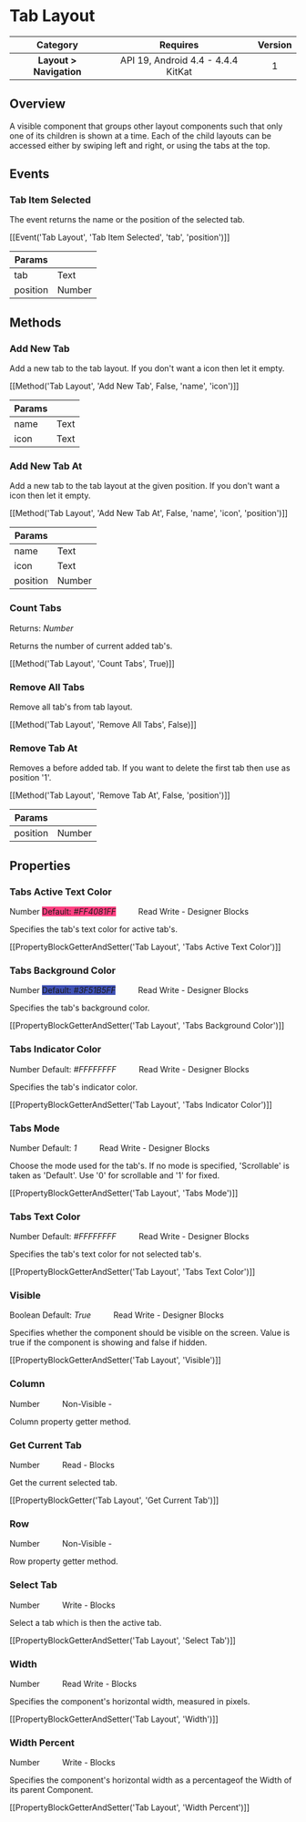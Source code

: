 # Tab Layout

| Category | Requires | Version |
|:--------:|:-------:|:--------:|
|**Layout > Navigation**|<span class="chip chip-any">API 19, Android 4.4 - 4.4.4 KitKat</span>|<span class="chip chip-number">1</span>|

## Overview

A visible component that groups other layout components such that only one of its children is shown at a time. Each of the child layouts can be accessed either by swiping left and right, or using the tabs at the top.

## Events

### Tab Item Selected

The event returns the name or the position of the selected tab.

[[Event('Tab Layout', 'Tab Item Selected', 'tab', 'position')]]

| Params | []() |
|--------|------|
|tab|<span class="chip chip-text">Text</span>|
|position|<span class="chip chip-number">Number</span>|


## Methods

### Add New Tab

Add a new tab to the tab layout. If you don't want a icon then let it empty.

[[Method('Tab Layout', 'Add New Tab', False, 'name', 'icon')]]

| Params | []() |
|--------|------|
|name|<span class="chip chip-text">Text</span>|
|icon|<span class="chip chip-text">Text</span>|


### Add New Tab At

Add a new tab to the tab layout at the given position. If you don't want a icon then let it empty.

[[Method('Tab Layout', 'Add New Tab At', False, 'name', 'icon', 'position')]]

| Params | []() |
|--------|------|
|name|<span class="chip chip-text">Text</span>|
|icon|<span class="chip chip-text">Text</span>|
|position|<span class="chip chip-number">Number</span>|


### Count Tabs

<span class="chip chip-number">Returns: <i>Number</i></span> 

Returns the number of current added tab's.

[[Method('Tab Layout', 'Count Tabs', True)]]

### Remove All Tabs

Remove all tab's from tab layout.

[[Method('Tab Layout', 'Remove All Tabs', False)]]

### Remove Tab At

Removes a before added tab. If you want to delete the first tab then use as position '1'.

[[Method('Tab Layout', 'Remove Tab At', False, 'position')]]

| Params | []() |
|--------|------|
|position|<span class="chip chip-number">Number</span>|


## Properties

### Tabs Active Text Color

<span class="chip chip-number">Number</span> <span class="chip chip-number" style="background-color: #FF4081;">Default: <i>#FF4081FF</i></span>&nbsp;&nbsp;&nbsp;&nbsp;&nbsp;&nbsp;&nbsp;&nbsp;&nbsp;&nbsp;<span class="chip chip-rw">Read</span> <span class="chip chip-rw">Write</span> - <span class="chip chip-bd">Designer</span> <span class="chip chip-bd">Blocks</span> 

Specifies the tab's text color for active tab's.

[[PropertyBlockGetterAndSetter('Tab Layout', 'Tabs Active Text Color')]]

### Tabs Background Color

<span class="chip chip-number">Number</span> <span class="chip chip-number" style="background-color: #3F51B5;">Default: <i>#3F51B5FF</i></span>&nbsp;&nbsp;&nbsp;&nbsp;&nbsp;&nbsp;&nbsp;&nbsp;&nbsp;&nbsp;<span class="chip chip-rw">Read</span> <span class="chip chip-rw">Write</span> - <span class="chip chip-bd">Designer</span> <span class="chip chip-bd">Blocks</span> 

Specifies the tab's background color.

[[PropertyBlockGetterAndSetter('Tab Layout', 'Tabs Background Color')]]

### Tabs Indicator Color

<span class="chip chip-number">Number</span> <span class="chip chip-number" style="background-color: #FFFFFF;">Default: <i>#FFFFFFFF</i></span>&nbsp;&nbsp;&nbsp;&nbsp;&nbsp;&nbsp;&nbsp;&nbsp;&nbsp;&nbsp;<span class="chip chip-rw">Read</span> <span class="chip chip-rw">Write</span> - <span class="chip chip-bd">Designer</span> <span class="chip chip-bd">Blocks</span> 

Specifies the tab's indicator color.

[[PropertyBlockGetterAndSetter('Tab Layout', 'Tabs Indicator Color')]]

### Tabs Mode

<span class="chip chip-number">Number</span> <span class="chip chip-number">Default: <i>1</i></span>&nbsp;&nbsp;&nbsp;&nbsp;&nbsp;&nbsp;&nbsp;&nbsp;&nbsp;&nbsp;<span class="chip chip-rw">Read</span> <span class="chip chip-rw">Write</span> - <span class="chip chip-bd">Designer</span> <span class="chip chip-bd">Blocks</span> 

Choose the mode used for the tab's. If no mode is specified, 'Scrollable' is taken as 'Default'. Use '0' for scrollable and '1' for fixed.

[[PropertyBlockGetterAndSetter('Tab Layout', 'Tabs Mode')]]

### Tabs Text Color

<span class="chip chip-number">Number</span> <span class="chip chip-number" style="background-color: #FFFFFF;">Default: <i>#FFFFFFFF</i></span>&nbsp;&nbsp;&nbsp;&nbsp;&nbsp;&nbsp;&nbsp;&nbsp;&nbsp;&nbsp;<span class="chip chip-rw">Read</span> <span class="chip chip-rw">Write</span> - <span class="chip chip-bd">Designer</span> <span class="chip chip-bd">Blocks</span> 

Specifies the tab's text color for not selected tab's.

[[PropertyBlockGetterAndSetter('Tab Layout', 'Tabs Text Color')]]

### Visible

<span class="chip chip-boolean">Boolean</span> <span class="chip chip-boolean">Default: <i>True</i></span>&nbsp;&nbsp;&nbsp;&nbsp;&nbsp;&nbsp;&nbsp;&nbsp;&nbsp;&nbsp;<span class="chip chip-rw">Read</span> <span class="chip chip-rw">Write</span> - <span class="chip chip-bd">Designer</span> <span class="chip chip-bd">Blocks</span> 

Specifies whether the component should be visible on the screen. Value is true if the component is showing and false if hidden.

[[PropertyBlockGetterAndSetter('Tab Layout', 'Visible')]]

### Column

<span class="chip chip-number">Number</span>&nbsp;&nbsp;&nbsp;&nbsp;&nbsp;&nbsp;&nbsp;&nbsp;&nbsp;&nbsp;<span class="chip chip-rw">Non-Visible</span> - 

Column property getter method.

### Get Current Tab

<span class="chip chip-number">Number</span>&nbsp;&nbsp;&nbsp;&nbsp;&nbsp;&nbsp;&nbsp;&nbsp;&nbsp;&nbsp;<span class="chip chip-rw">Read</span> - <span class="chip chip-bd">Blocks</span> 

Get the current selected tab.

[[PropertyBlockGetter('Tab Layout', 'Get Current Tab')]]

### Row

<span class="chip chip-number">Number</span>&nbsp;&nbsp;&nbsp;&nbsp;&nbsp;&nbsp;&nbsp;&nbsp;&nbsp;&nbsp;<span class="chip chip-rw">Non-Visible</span> - 

Row property getter method.

### Select Tab

<span class="chip chip-number">Number</span>&nbsp;&nbsp;&nbsp;&nbsp;&nbsp;&nbsp;&nbsp;&nbsp;&nbsp;&nbsp;<span class="chip chip-rw">Write</span> - <span class="chip chip-bd">Blocks</span> 

Select a tab which is then the active tab.

[[PropertyBlockGetterAndSetter('Tab Layout', 'Select Tab')]]

### Width

<span class="chip chip-number">Number</span>&nbsp;&nbsp;&nbsp;&nbsp;&nbsp;&nbsp;&nbsp;&nbsp;&nbsp;&nbsp;<span class="chip chip-rw">Read</span> <span class="chip chip-rw">Write</span> - <span class="chip chip-bd">Blocks</span> 

Specifies the component's horizontal width, measured in pixels.

[[PropertyBlockGetterAndSetter('Tab Layout', 'Width')]]

### Width Percent

<span class="chip chip-number">Number</span>&nbsp;&nbsp;&nbsp;&nbsp;&nbsp;&nbsp;&nbsp;&nbsp;&nbsp;&nbsp;<span class="chip chip-rw">Write</span> - <span class="chip chip-bd">Blocks</span> 

Specifies the component's horizontal width as a percentageof the Width of its parent Component.

[[PropertyBlockGetterAndSetter('Tab Layout', 'Width Percent')]]